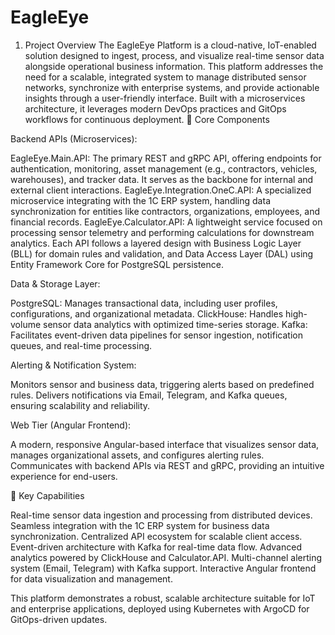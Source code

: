# EagleEye
1. Project Overview
The EagleEye Platform is a cloud-native, IoT-enabled solution designed to ingest, process, and visualize real-time sensor data alongside operational business information. This platform addresses the need for a scalable, integrated system to manage distributed sensor networks, synchronize with enterprise systems, and provide actionable insights through a user-friendly interface. Built with a microservices architecture, it leverages modern DevOps practices and GitOps workflows for continuous deployment.
🔹 Core Components

Backend APIs (Microservices):

EagleEye.Main.API: The primary REST and gRPC API, offering endpoints for authentication, monitoring, asset management (e.g., contractors, vehicles, warehouses), and tracker data. It serves as the backbone for internal and external client interactions.
EagleEye.Integration.OneC.API: A specialized microservice integrating with the 1C ERP system, handling data synchronization for entities like contractors, organizations, employees, and financial records.
EagleEye.Calculator.API: A lightweight service focused on processing sensor telemetry and performing calculations for downstream analytics.
Each API follows a layered design with Business Logic Layer (BLL) for domain rules and validation, and Data Access Layer (DAL) using Entity Framework Core for PostgreSQL persistence.


Data & Storage Layer:

PostgreSQL: Manages transactional data, including user profiles, configurations, and organizational metadata.
ClickHouse: Handles high-volume sensor data analytics with optimized time-series storage.
Kafka: Facilitates event-driven data pipelines for sensor ingestion, notification queues, and real-time processing.


Alerting & Notification System:

Monitors sensor and business data, triggering alerts based on predefined rules.
Delivers notifications via Email, Telegram, and Kafka queues, ensuring scalability and reliability.


Web Tier (Angular Frontend):

A modern, responsive Angular-based interface that visualizes sensor data, manages organizational assets, and configures alerting rules.
Communicates with backend APIs via REST and gRPC, providing an intuitive experience for end-users.



🔹 Key Capabilities

Real-time sensor data ingestion and processing from distributed devices.
Seamless integration with the 1C ERP system for business data synchronization.
Centralized API ecosystem for scalable client access.
Event-driven architecture with Kafka for real-time data flow.
Advanced analytics powered by ClickHouse and Calculator.API.
Multi-channel alerting system (Email, Telegram) with Kafka support.
Interactive Angular frontend for data visualization and management.

This platform demonstrates a robust, scalable architecture suitable for IoT and enterprise applications, deployed using Kubernetes with ArgoCD for GitOps-driven updates.
